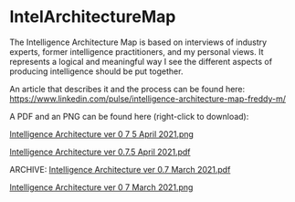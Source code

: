 # IntelArchitectureMap

The Intelligence Architecture Map is based on interviews of industry experts, former intelligence practitioners, and my personal views. It represents a logical and meaningful way I see the different aspects of producing intelligence should be put together.

An article that describes it and the process can be found here: https://www.linkedin.com/pulse/intelligence-architecture-map-freddy-m/

A PDF and an PNG can be found here (right-click to download):

[Intelligence Architecture ver 0 7 5 April 2021.png](https://user-images.githubusercontent.com/48282036/114857169-41645500-9de8-11eb-8649-80cc9d7e9ca5.png)

[Intelligence Architecture ver 0.7.5 April 2021.pdf](https://github.com/Errum/IntelArchitectureMap/files/6317216/Intelligence.Architecture.ver.0.7.5.pdf)


ARCHIVE:
[Intelligence Architecture ver 0.7 March 2021.pdf](https://github.com/Errum/IntelArchitectureMap/files/6175609/Intelligence.Architecture.ver.0.7.March.2021.pdf)

[Intelligence Architecture ver 0 7 March 2021.png](https://user-images.githubusercontent.com/48282036/111870609-fe989400-8985-11eb-9457-d6b26079c966.png)
